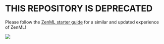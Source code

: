 # THIS REPOSITORY IS DEPRECATED

Please follow the [ZenML starter guide](https://docs.zenml.io/user-guide/starter-guide) for a similar and updated experience of ZenML!

<img referrerpolicy="no-referrer-when-downgrade" src="https://static.scarf.sh/a.png?x-pxid=1c4d6e78-8ebe-44c4-95b5-c6ccd610cfdf" />

